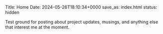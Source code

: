 Title: Home
Date: 2024-05-26T18:10:34+0000
save_as: index.html
status: hidden

Test ground for posting about project updates, musings, and anything else
that interest me at the moment.
